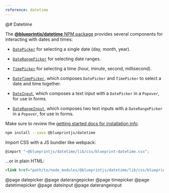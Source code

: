 ```yaml
---
reference: datetime
---
```


@# Datetime

The [__@blueprintjs/datetime__ NPM package](https://www.npmjs.com/package/@blueprintjs/datetime)
provides several components for interacting with dates and times:

- [`DatePicker`](#datetime/datepicker) for selecting a single date (day, month, year).

- [`DateRangePicker`](#datetime/daterangepicker) for selecting date ranges.

- [`TimePicker`](#datetime/timepicker) for selecting a time (hour, minute, second,
  millisecond).

- [`DateTimePicker`](#datetime/datetimepicker), which composes `DatePicker` and
  `TimePicker` to select a date and time together.

- [`DateInput`](#datetime/dateinput), which composes a text input with a `DatePicker` in
  a `Popover`, for use in forms.

- [`DateRangeInput`](#datetime/daterangeinput), which composes two text inputs with a `DateRangePicker` in
  a `Popover`, for use in forms.

Make sure to review the [getting started docs for installation info](#blueprint/getting-started).

```sh
npm install --save @blueprintjs/datetime
```

Import CSS with a JS bundler like webpack:

```js
@import "~@blueprintjs/datetime/lib/css/blueprint-datetime.css";
```

...or in plain HTML:

```html
<link href="path/to/node_modules/@blueprintjs/datetime/lib/css/blueprint-datetime.css" rel="stylesheet" />
```

@page datepicker
@page daterangepicker
@page timepicker
@page datetimepicker
@page dateinput
@page daterangeinput

